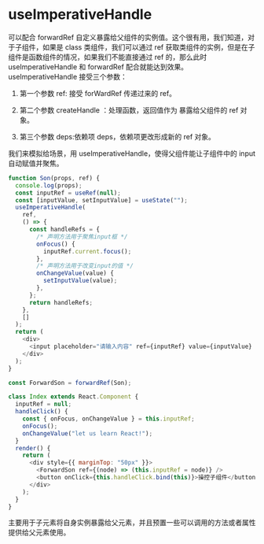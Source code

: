 # useImperativeHandle

可以配合 forwardRef 自定义暴露给父组件的实例值。这个很有用，我们知道，对于子组件，如果是 class 类组件，我们可以通过 ref 获取类组件的实例，但是在子组件是函数组件的情况，如果我们不能直接通过 ref 的，那么此时 useImperativeHandle 和 forwardRef 配合就能达到效果。
useImperativeHandle 接受三个参数：

1. 第一个参数 ref: 接受 forWardRef 传递过来的 ref。

2. 第二个参数 createHandle ：处理函数，返回值作为 暴露给父组件的 ref 对象。

3. 第三个参数 deps:依赖项 deps，依赖项更改形成新的 ref 对象。

我们来模拟给场景，用 useImperativeHandle，使得父组件能让子组件中的 input 自动赋值并聚焦。

```js
function Son(props, ref) {
  console.log(props);
  const inputRef = useRef(null);
  const [inputValue, setInputValue] = useState("");
  useImperativeHandle(
    ref,
    () => {
      const handleRefs = {
        /* 声明方法用于聚焦input框 */
        onFocus() {
          inputRef.current.focus();
        },
        /* 声明方法用于改变input的值 */
        onChangeValue(value) {
          setInputValue(value);
        },
      };
      return handleRefs;
    },
    []
  );
  return (
    <div>
      <input placeholder="请输入内容" ref={inputRef} value={inputValue} />
    </div>
  );
}

const ForwardSon = forwardRef(Son);

class Index extends React.Component {
  inputRef = null;
  handleClick() {
    const { onFocus, onChangeValue } = this.inputRef;
    onFocus();
    onChangeValue("let us learn React!");
  }
  render() {
    return (
      <div style={{ marginTop: "50px" }}>
        <ForwardSon ref={(node) => (this.inputRef = node)} />
        <button onClick={this.handleClick.bind(this)}>操控子组件</button>
      </div>
    );
  }
}
```

主要用于子元素将自身实例暴露给父元素，并且预置一些可以调用的方法或者属性提供给父元素使用。
